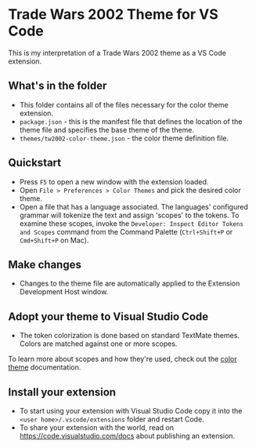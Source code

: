 # Trade Wars 2002 Theme for VS Code

This is my interpretation of a Trade Wars 2002 theme as a VS Code extension.

## What's in the folder

* This folder contains all of the files necessary for the color theme extension.
* `package.json` - this is the manifest file that defines the location of the theme file and specifies the base theme of the theme.
* `themes/tw2002-color-theme.json` - the color theme definition file.

## Quickstart

* Press `F5` to open a new window with the extension loaded.
* Open `File > Preferences > Color Themes` and pick the desired color theme.
* Open a file that has a language associated. The languages' configured grammar will tokenize the text and assign 'scopes' to the tokens. To examine these scopes, invoke the `Developer: Inspect Editor Tokens and Scopes` command from the Command Palette (`Ctrl+Shift+P` or `Cmd+Shift+P` on Mac).

## Make changes

* Changes to the theme file are automatically applied to the Extension Development Host window.

## Adopt your theme to Visual Studio Code

* The token colorization is done based on standard TextMate themes. Colors are matched against one or more scopes.

To learn more about scopes and how they're used, check out the [color theme](https://code.visualstudio.com/api/extension-guides/color-theme) documentation.

## Install your extension

* To start using your extension with Visual Studio Code copy it into the `<user home>/.vscode/extensions` folder and restart Code.
* To share your extension with the world, read on https://code.visualstudio.com/docs about publishing an extension.
